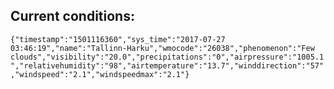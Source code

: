 ## Current conditions: 
 ``` {"timestamp":"1501116360","sys_time":"2017-07-27 03:46:19","name":"Tallinn-Harku","wmocode":"26038","phenomenon":"Few clouds","visibility":"20.0","precipitations":"0","airpressure":"1005.1","relativehumidity":"98","airtemperature":"13.7","winddirection":"57","windspeed":"2.1","windspeedmax":"2.1"} ```
